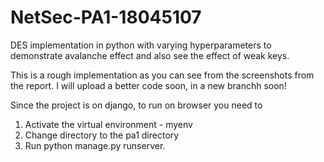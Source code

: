 # NetSec-PA1-18045107
DES implementation in python with varying hyperparameters to demonstrate avalanche effect and also see the effect of weak keys.


This is a rough implementation as you can see from the screenshots from the report. I will upload a better code soon, in a new branchh soon!

Since the project is on django, to run on browser you need to 
1. Activate the virtual environment - myenv 
2. Change directory to the pa1 directory
3. Run python manage.py runserver.
